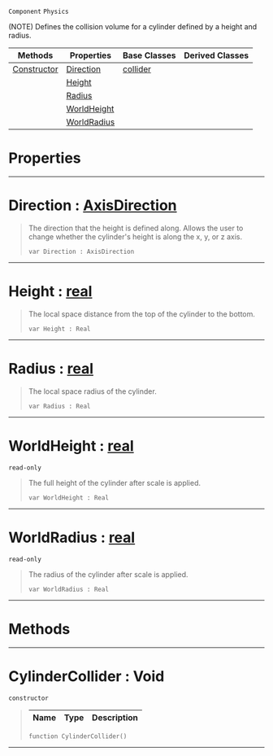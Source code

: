  `Component` `Physics`



(NOTE) Defines the collision volume for a cylinder defined by a height and radius.

|Methods|Properties|Base Classes|Derived Classes|
|---|---|---|---|
|[ Constructor](https://github.com/ArendDanielek/ZeroDocsTest/blob/master/code_reference/class_reference/cylindercollider.markdown#cylindercollider-void)|[ Direction](https://github.com/ArendDanielek/ZeroDocsTest/blob/master/code_reference/class_reference/cylindercollider.markdown#direction-zero-engine-do)|[collider](https://github.com/ArendDanielek/ZeroDocsTest/blob/master/code_reference/class_reference/collider.markdown)| |
| |[ Height](https://github.com/ArendDanielek/ZeroDocsTest/blob/master/code_reference/class_reference/cylindercollider.markdown#height-zero-engine-docum)| | |
| |[ Radius](https://github.com/ArendDanielek/ZeroDocsTest/blob/master/code_reference/class_reference/cylindercollider.markdown#radius-zero-engine-docum)| | |
| |[ WorldHeight](https://github.com/ArendDanielek/ZeroDocsTest/blob/master/code_reference/class_reference/cylindercollider.markdown#worldheight-zero-engine)| | |
| |[ WorldRadius](https://github.com/ArendDanielek/ZeroDocsTest/blob/master/code_reference/class_reference/cylindercollider.markdown#worldradius-zero-engine)| | |


 #  Properties


---  
 #  Direction : [AxisDirection](https://github.com/ArendDanielek/ZeroDocsTest/blob/master/code_reference/enum_reference.markdown#axisdirection)

> The direction that the height is defined along. Allows the user to change whether the cylinder's height is along the x, y, or z axis.
> ``` lang=cpp, name=Zilch
> var Direction : AxisDirection


---  
 #  Height : [real](https://github.com/ArendDanielek/ZeroDocsTest/blob/master/code_reference/zilch_base_types/real.markdown)

> The local space distance from the top of the cylinder to the bottom.
> ``` lang=cpp, name=Zilch
> var Height : Real


---  
 #  Radius : [real](https://github.com/ArendDanielek/ZeroDocsTest/blob/master/code_reference/zilch_base_types/real.markdown)

> The local space radius of the cylinder.
> ``` lang=cpp, name=Zilch
> var Radius : Real


---  
 #  WorldHeight : [real](https://github.com/ArendDanielek/ZeroDocsTest/blob/master/code_reference/zilch_base_types/real.markdown)

 `read-only`

> The full height of the cylinder after scale is applied.
> ``` lang=cpp, name=Zilch
> var WorldHeight : Real


---  
 #  WorldRadius : [real](https://github.com/ArendDanielek/ZeroDocsTest/blob/master/code_reference/zilch_base_types/real.markdown)

 `read-only`

> The radius of the cylinder after scale is applied.
> ``` lang=cpp, name=Zilch
> var WorldRadius : Real


---  
 #  Methods


---  
 #  CylinderCollider : Void

 `constructor`

> 
> |Name|Type|Description|
> |---|---|---|
> ``` lang=cpp, name=Zilch
> function CylinderCollider()
> ``` 


---  
 
  
  
  
  
  
  
  

 